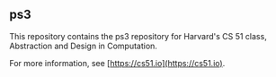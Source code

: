 
## ps3



This repository contains the ps3 repository for Harvard's
CS 51 class, Abstraction and Design in Computation.

For more information, see [https://cs51.io](https://cs51.io). 
